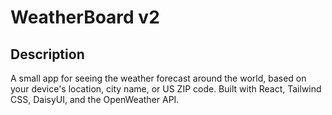 # WeatherBoard v2

## Description

A small app for seeing the weather forecast around the world, based on your device's location, city name, or US ZIP code. Built with React, Tailwind CSS, DaisyUI, and the OpenWeather API.